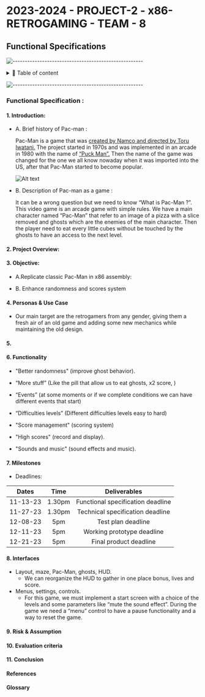 # 2023-2024 - PROJECT-2 - x86-RETROGAMING - TEAM - 8
## Functional Specifications

![-----------------------------------------------------](https://raw.githubusercontent.com/andreasbm/readme/master/assets/lines/rainbow.png)

<details>
<summary>📖 Table of content</summary>

- [2023-2024 - PROJECT-2 - x86-RETROGAMING - TEAM - 8](#2023-2024---project2---x86--retrogaming---team-8)
  - [Functional Specifications](#functional-specifications)
    - [1. Introduction](#1-introduction)
    - [2. Project & Overview](#2-project-overview)
    - [3. Objective](#3-objective)
    - [4. Personas & Use Case](#4-personas--use-case)
    - [5. ](#5-)
    - [6. Functionalities](#6-functionalities)
    - [7. Milestones](#7-Milestones)
    - [8. Interface](#8-interface)
    - [9.Risk & Assumption](#9-risk--assumption)
    - [10. Evaluation criteria](#9-evaluation-criteria)
    - [11. Conclusion](#10-conclusion)
    - [Reference](#reference)
    - [Glosary](#glosary)

</details>

![-----------------------------------------------------](https://raw.githubusercontent.com/andreasbm/readme/master/assets/lines/rainbow.png)

### Functional Specification :

#### 1. Introduction:
- A. Brief history of Pac-man :

    Pac-Man is a game that was <ins>created by Namco and directed by Toru Iwatani.</ins> The project started in 1970s and was implemented in an arcade in 1980 with the name of <ins>“Puck Man”.</ins> Then the name of the game was changed for the one we all know nowaday when it was imported into the US, after that Pac-Man started to become popular.

    ![Alt text](https://encrypted-tbn0.gstatic.com/images?q=tbn:ANd9GcROYKgZAO-K5yrvdLq9pz355DYI8TxcM4gI5A&usqp=CAU )

- B. Description of Pac-man as a game :

    It can be a wrong question but we need to know “What is Pac-Man ?”. This video game is an arcade game with simple rules. We have a main character named “Pac-Man” that refer  to an image of a pizza with a slice removed and ghosts which are the enemies of the main character. Then the player need to eat every little cubes without be touched by the ghosts to have an access to the next level.

#### 2. Project Overview:


#### 3. Objective:
- A.Replicate classic Pac-Man in x86 assembly:

- B. Enhance randomness and scores system

#### 4. Personas & Use Case
- Our main target are the retrogamers from any gender, giving them a fresh air of an old game and adding some new mechanics while maintaining the old design.



#### 5. 

#### 6. Functionality
- "Better randomness" (improve ghost behavior).

- “More stuff” (Like the pill that allow us to eat ghosts, x2 score, )

- “Events” (at some moments or if we complete conditions we can have different events that start)

- “Difficulties levels” (Different difficulties levels easy to hard)

- "Score management" (scoring system)

- "High scores" (record and display).

- "Sounds and music" (sound effects and music).

#### 7. Milestones

- Deadlines:

<div align="center">

|Dates | Time | Deliverables|
| :---:| :---:| :---:|
|11-13-23 | 1.30pm | Functional specification deadline|
|11-27-23 | 1.30pm | Technical specification deadline|
|12-08-23 | 5pm | Test plan deadline|
|12-11-23 | 5pm | Working prototype deadline|
|12-21-23 | 5pm | Final product deadline|

</div>


#### 8. Interfaces

- Layout, maze, Pac-Man, ghosts, HUD.
    - We can reorganize the HUD to gather in one place bonus, lives and score.
- Menus, settings, controls.
    - For this game, we must implement a start screen with a choice of the levels and some parameters like “mute the sound effect”. During the game we need a “menu” control to have a pause functionality and a way to reset the game.
#### 9. Risk & Assumption

#### 10. Evaluation criteria

#### 11. Conclusion

#### References

#### Glossary
